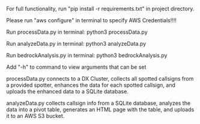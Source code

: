 For full functionality, run "pip install -r requirements.txt" in project directory. 

Please run "aws configure" in terminal to specify AWS Credentials!!!!

Run processData.py in terminal: python3 processData.py 

Run analyzeData.py in terminal: python3 analyzeData.py 

Run bedrockAnalysis.py in terminal: python3 bedrockAnalysis.py

Add "-h" to command to view arguments that can be set

processData.py connects to a DX Cluster, collects all spotted callsigns from a provided spotter, 
enhances the data for each spotted callsign, and uploads the enhanced data to a SQLite database.

analyzeData.py collects callsign info from a SQLite database, analyzes the data into a pivot table, 
generates an HTML page with the table, and uploads it to an AWS S3 bucket.

